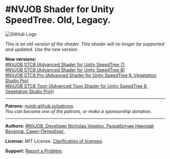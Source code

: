 # #NVJOB Shader for Unity SpeedTree. Old, Legacy.

![GitHub Logo](https://raw.githubusercontent.com/nvjob/nvjob.github.io/master/repo/unity%20assets/stc/20/pic/4.jpg)

<em>This is an old version of the shader. This shader will no longer be supported and updated. Use the new version.</em>

**New versions:**<br>
[#NVJOB STC8 (Advanced Shader for Unity SpeedTree 7)](https://nvjob.github.io/unity/nvjob-stc-7)<br>
[#NVJOB STC8 (Advanced Shader for Unity SpeedTree 8)](https://nvjob.github.io/unity/nvjob-stc-8)<br>
[#NVJOB STC8 Pro (Advanced Shader for Unity SpeedTree 8, Vegetation Studio Pro)](https://nvjob.github.io/unity/nvjob-stc-8-pro)<br>
[#NVJOB STC8 Toon (Advanced Toon Shader for Unity SpeedTree 8, Vegetation Studio Pro))](https://nvjob.github.io/unity/nvjob-stc-8-toon)<br>

-------------------------------------------------------------------

**Patrons:** [nvjob.github.io/patrons](https://nvjob.github.io/patrons)<br>
*You can become one of the patrons, or make a sponsorship donation.*

-------------------------------------------------------------------

**Authors:** [#NVJOB. Developer Nicholas Veselov. Разработчик Николай Веселов. Санкт-Петербург.](https://nvjob.github.io)

**License:** MIT License. [Clarification of licenses](https://nvjob.github.io/mit-license).

**Support:** [Report a Problem](https://nvjob.github.io/reportaproblem/).
